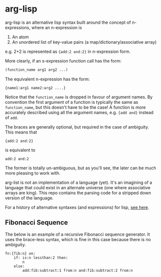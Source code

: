 arg-lisp
==========

arg-lisp is an alternative lisp syntax built around the concept of n-expressions, where an n-expression is

1. An atom
2. An unordered list of key-value pairs (a map/dictionary/associative array)

e.g. 2+2 is represented as `{add:2 and:2}` in n-expression form.

More clearly, if an s-expression function call has the form:

```lisp
(function_name arg1 arg2 ...)
```

The equivalent n-expression has the form:
```plaintext
{name1:arg1 name2:arg2 ....}
```

Notice that the `function_name` is dropped in favour of argument names. By convention the first argument of a function is typically the same as `function_name`, but this doesn't have to be the case! A function is more accurately described using all the argument names, e.g. `{add and}` instead of `add`.

The braces are generally optional, but required in the case of ambiguity. This means that

```plaintext
{add:2 and:2}
```

is equivalent to

```plaintext
add:2 and:2
```

The former is totally un-ambiguous, but as you'll see, the later can be much more pleasing to work with.

arg-list is not an implementation of a language (yet). It's an imagining of a language that could exist in an alternate universe (one where associative arrays are king). This repo contains the parsing code for a stripped down version of the language.

For a history of alternative syntaxes (and expressions) for lisp, [see here](https://github.com/shaunlebron/history-of-lisp-parens/blob/master/alt-syntax.md).


## Fibonacci Sequence
The below is an example of a recursive Fibonacci sequence generator. It uses the brace-less syntax, which is fine in this case because there is no ambiguity.

```plaintext
fn:{fib:n} on:
    if: is:n lessthan:2 then:
        n
    else:
        add:fib:subtract:1 from:n and:fib:subtract:2 from:n
```
